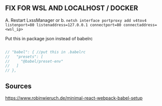 


## FIX FOR WSL AND LOCALHOST / DOCKER

A. Restart LxssManager 
or
b. `netsh interface portproxy add v4tov4 listenport=80 listenaddress=127.0.0.1 connectport=80 connectaddress=<wsl_ip>`


Put this in package json instead of babelrc
```JavaScript

// "babel": { //put this in .babelrc
//   "presets": [
//     "@babel/preset-env"
//   ]
// },
```

## Sources
https://www.robinwieruch.de/minimal-react-webpack-babel-setup